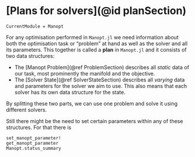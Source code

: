 # [Plans for solvers](@id planSection)

```@meta
CurrentModule = Manopt
```

For any optimisation performed in `Manopt.jl`
we need information about both the optimisation task or “problem” at hand as well as the solver and all its parameters.
This together is called a __plan__ in `Manopt.jl` and it consists of two data structures:

* The [Manopt Problem](@ref ProblemSection) describes all _static_ data of our task, most prominently the manifold and the objective.
* The [Solver State](@ref SolverStateSection) describes all _varying_ data and parameters for the solver we aim to use. This also means that each solver has its own data structure for the state.

By splitting these two parts, we can use one problem and solve it using different solvers.

Still there might be the need to set certain parameters within any of these structures. For that there is

```@docs
set_manopt_parameter!
get_manopt_parameter
Manopt.status_summary
```